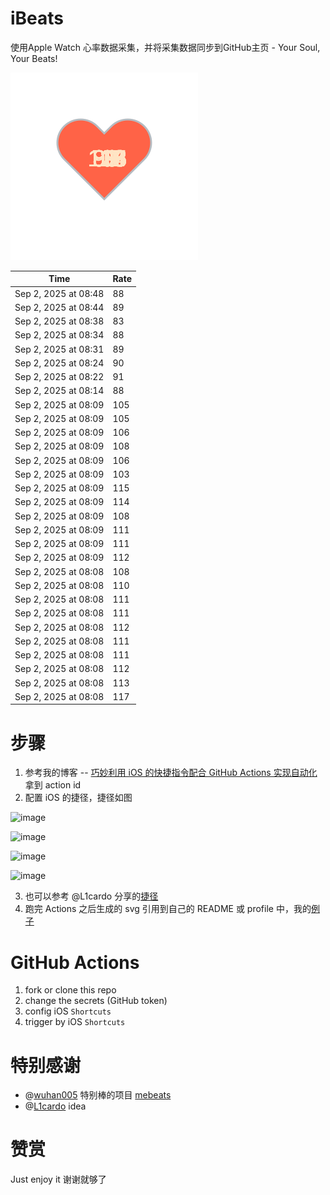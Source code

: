 # iBeats
使用Apple Watch 心率数据采集，并将采集数据同步到GitHub主页 - Your Soul, Your Beats!

![](./files/heart.svg)

<!--START_SECTION:my_heart_rate-->
| Time | Rate | 
 | ---- | ---- | 
| Sep 2, 2025 at 08:48 | 88 |
| Sep 2, 2025 at 08:44 | 89 |
| Sep 2, 2025 at 08:38 | 83 |
| Sep 2, 2025 at 08:34 | 88 |
| Sep 2, 2025 at 08:31 | 89 |
| Sep 2, 2025 at 08:24 | 90 |
| Sep 2, 2025 at 08:22 | 91 |
| Sep 2, 2025 at 08:14 | 88 |
| Sep 2, 2025 at 08:09 | 105 |
| Sep 2, 2025 at 08:09 | 105 |
| Sep 2, 2025 at 08:09 | 106 |
| Sep 2, 2025 at 08:09 | 108 |
| Sep 2, 2025 at 08:09 | 106 |
| Sep 2, 2025 at 08:09 | 103 |
| Sep 2, 2025 at 08:09 | 115 |
| Sep 2, 2025 at 08:09 | 114 |
| Sep 2, 2025 at 08:09 | 108 |
| Sep 2, 2025 at 08:09 | 111 |
| Sep 2, 2025 at 08:09 | 111 |
| Sep 2, 2025 at 08:09 | 112 |
| Sep 2, 2025 at 08:08 | 108 |
| Sep 2, 2025 at 08:08 | 110 |
| Sep 2, 2025 at 08:08 | 111 |
| Sep 2, 2025 at 08:08 | 111 |
| Sep 2, 2025 at 08:08 | 112 |
| Sep 2, 2025 at 08:08 | 111 |
| Sep 2, 2025 at 08:08 | 111 |
| Sep 2, 2025 at 08:08 | 112 |
| Sep 2, 2025 at 08:08 | 113 |
| Sep 2, 2025 at 08:08 | 117 |

<!--END_SECTION:my_heart_rate-->

# 步骤
1. 参考我的博客 -- [巧妙利用 iOS 的快捷指令配合 GitHub Actions 实现自动化](https://github.com/yihong0618/gitblog/issues/198) 拿到 action id
2. 配置 iOS 的捷径，捷径如图

![image](https://user-images.githubusercontent.com/15976103/122154218-0db0b480-ce97-11eb-93bb-5aec07c558dc.png)

![image](https://user-images.githubusercontent.com/15976103/122154236-186b4980-ce97-11eb-8e4b-70551a0391ae.png)

![image](https://user-images.githubusercontent.com/15976103/122154268-2d47dd00-ce97-11eb-902e-3acf292265a9.png)

![image](https://user-images.githubusercontent.com/15976103/122174055-fa144680-ceb4-11eb-9be2-3eb83cd516f7.png)

3. 也可以参考 @L1cardo 分享的[捷径](https://www.icloud.com/shortcuts/6ab6047b459c41ad822ad6b94b1c03d4)
4. 跑完 Actions 之后生成的 svg 引用到自己的 README 或 profile 中，我的[例子](https://github.com/yihong0618) 

# GitHub Actions

1. fork or clone this repo
2. change the secrets (GitHub token)
3. config iOS `Shortcuts` 
4. trigger by iOS `Shortcuts`

# 特别感谢
- @[wuhan005](https://github.com/wuhan005) 特别棒的项目 [mebeats](https://github.com/wuhan005/mebeats)
- @[L1cardo](https://github.com/L1cardo) idea

# 赞赏
Just enjoy it
谢谢就够了
